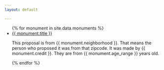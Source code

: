 ```yaml
---
layout: default

---
```


<ul>
{% for monument in site.data.monuments %}
  <li>
    <a href="http://proposals.monumentlab.com/monuments/{{ monument.pid }}">
      {{ monument.title }}
    </a>
    <p>This proposal is from {{ monument.neighborhood }}. That means the person who proposed it was from that zipcode. It was made by {{ monument.credit }}. They are from {{ monument.age_range }} years old.</p>
  </li>
{% endfor %}
</ul>
